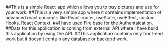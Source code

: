 ##This is a simple React app which allows you to buy pictures and use for your work.
##This is a very simple app where it contains implementation of advanced react concepts like React-router, useState, useEffect, custom Hooks, React Context.
##I have used Fire base for the Authentaication.
##Data for this application is coming from external API where I have build this application by using the API.
##This application contains only front-end work but it doesn't contain any database or backend work.
